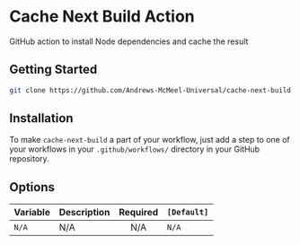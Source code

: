 # Cache Next Build Action

GitHub action to install Node dependencies and cache the result

## Getting Started

```bash
git clone https://github.com/Andrews-McMeel-Universal/cache-next-build
```

## Installation

To make `cache-next-build` a part of your workflow, just add a step to one of your workflows in your `.github/workflows/` directory in your GitHub repository.

## Options

| Variable | Description | Required | `[Default]`  |
| --------------------- | ------------------------------------------------------------------------------------------------------------------------------------------------------------------------------------------------------------------------------------- | :------: | ------------------------------------- |
| `N/A` | N/A | N/A | `N/A` |
